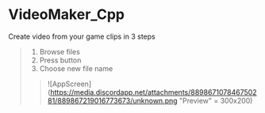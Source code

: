 # VideoMaker_Cpp
Create video from your game clips in 3 steps
>1. Browse files
>2. Press <OK> button
>3. Choose new file name
>>![AppScreen](https://media.discordapp.net/attachments/889867107846750281/889867219016773673/unknown.png "Preview" = 300x200)
